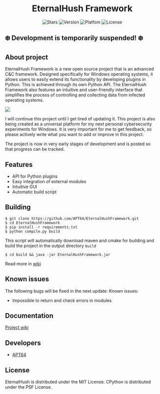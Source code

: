 <div id="header" align="center">
  <h1>
    EternalHush Framework
  </h1>
  <p align="center">
     <img src="https://img.shields.io/github/stars/APT64/EternalHushFramework?label=Stars" alt="Stars">
     <img src="https://img.shields.io/badge/1.0.0.0-red?label=Version" alt="Version">
     <img src="https://img.shields.io/badge/windows-orange?label=Platfom" alt="Platfom">
     <img src="https://img.shields.io/badge/MIT-green?label=License" alt="License">
  </p>
</div>

## :snowflake: Development is temporarily suspended! :snowflake:

## About project

EternalHush Framework is a new open source project that is an advanced C&C framework. Designed specifically for Windows operating systems, it allows users to easily extend its functionality by developing plugins in Python. This is achieved through its own Python API.
The EternalHush Framework also features an intuitive and user-friendly interface that simplifies the process of controlling and collecting data from infected operating systems.

<img src="https://i.ibb.co/QbVpBY1/1.png" />

I will continue this project until I get tired of updating it. This project is also being created as a universal platform for my next personal cybersecurity experiments for Windows. It is very important for me to get feedback, so please actively write what you want to add or improve in this project.

The project is now in very early stages of development and is posted so that progress can be tracked.

## Features

- API for Python plugins
- Easy integration of external modules
- Intuitive GUI
- Automatic build script

## Building

```console
$ git clone https://github.com/APT64/EternalHushFramework.git
$ cd EternalHushFramework
$ pip install -r requirements.txt
$ python compile.py build
```

This script will automatically download maven and cmake for building and build the project in the output directory ```build```
```console
$ cd build && java -jar EternalHushFramework.jar
```
Read more in [wiki](https://github.com/APT64/EternalHushFramework/wiki)

## Known issues
The following bugs will be fixed in the next update:
Known issues:
- Impossible to return and check errors in modules

## Documentation

[Project wiki](https://github.com/APT64/EternalHushFramework/wiki)

## Developers

- [APT64](https://github.com/APT64)

## License

EternalHush is distributed under the MIT License.
CPython is distributed under the PSF License.
